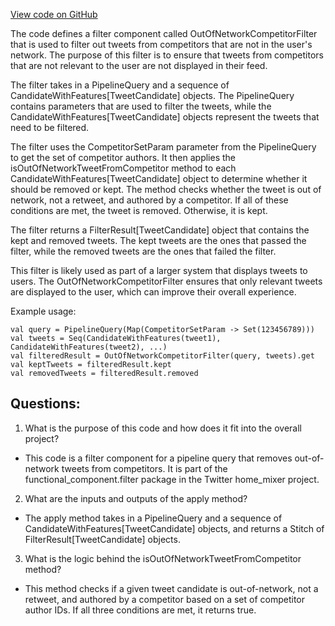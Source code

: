 [View code on GitHub](https://github.com/misbahsy/the-algorithm/home-mixer/server/src/main/scala/com/twitter/home_mixer/functional_component/filter/OutOfNetworkCompetitorFilter.scala)

The code defines a filter component called OutOfNetworkCompetitorFilter that is used to filter out tweets from competitors that are not in the user's network. The purpose of this filter is to ensure that tweets from competitors that are not relevant to the user are not displayed in their feed. 

The filter takes in a PipelineQuery and a sequence of CandidateWithFeatures[TweetCandidate] objects. The PipelineQuery contains parameters that are used to filter the tweets, while the CandidateWithFeatures[TweetCandidate] objects represent the tweets that need to be filtered. 

The filter uses the CompetitorSetParam parameter from the PipelineQuery to get the set of competitor authors. It then applies the isOutOfNetworkTweetFromCompetitor method to each CandidateWithFeatures[TweetCandidate] object to determine whether it should be removed or kept. The method checks whether the tweet is out of network, not a retweet, and authored by a competitor. If all of these conditions are met, the tweet is removed. Otherwise, it is kept. 

The filter returns a FilterResult[TweetCandidate] object that contains the kept and removed tweets. The kept tweets are the ones that passed the filter, while the removed tweets are the ones that failed the filter. 

This filter is likely used as part of a larger system that displays tweets to users. The OutOfNetworkCompetitorFilter ensures that only relevant tweets are displayed to the user, which can improve their overall experience. 

Example usage:

```
val query = PipelineQuery(Map(CompetitorSetParam -> Set(123456789)))
val tweets = Seq(CandidateWithFeatures(tweet1), CandidateWithFeatures(tweet2), ...)
val filteredResult = OutOfNetworkCompetitorFilter(query, tweets).get
val keptTweets = filteredResult.kept
val removedTweets = filteredResult.removed
```
## Questions: 
 1. What is the purpose of this code and how does it fit into the overall project?
- This code is a filter component for a pipeline query that removes out-of-network tweets from competitors. It is part of the functional_component.filter package in the Twitter home_mixer project.

2. What are the inputs and outputs of the apply method?
- The apply method takes in a PipelineQuery and a sequence of CandidateWithFeatures[TweetCandidate] objects, and returns a Stitch of FilterResult[TweetCandidate] objects.

3. What is the logic behind the isOutOfNetworkTweetFromCompetitor method?
- This method checks if a given tweet candidate is out-of-network, not a retweet, and authored by a competitor based on a set of competitor author IDs. If all three conditions are met, it returns true.